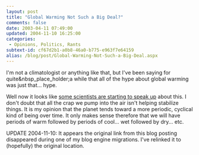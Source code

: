 ```yaml
---
layout: post
title: "Global Warming Not Such a Big Deal?"
comments: false
date: 2003-04-11 07:49:00
updated: 2004-11-10 16:25:00
categories:
 - Opinions, Politics, Rants
subtext-id: cf67d2b1-a0b8-46a0-b775-e963f7e64159
alias: /blog/post/Global-Warming-Not-Such-a-Big-Deal.aspx
---
```



I'm not a climatologist or anything like that, but I've been saying for quite&nbsp_place_holder;a while that all of the hype about global warming was just that... hype.

Well now it looks like [some scientists are starting to speak up](http://www.zianet.com/wblase/endtimes/gwarming.htm) about this. I don't doubt that all the crap we pump into the air isn't helping stabilize things. It is my opinion that the planet tends toward a more periodic, cyclical kind of being over time. It only makes sense therefore that we will have periods of warm followed by periods of cool... wet followed by dry... etc.

UPDATE 2004-11-10: It appears the original link from this blog posting disappeared during one of my blog engine migrations. I've relinked it to (hopefully) the original location.
